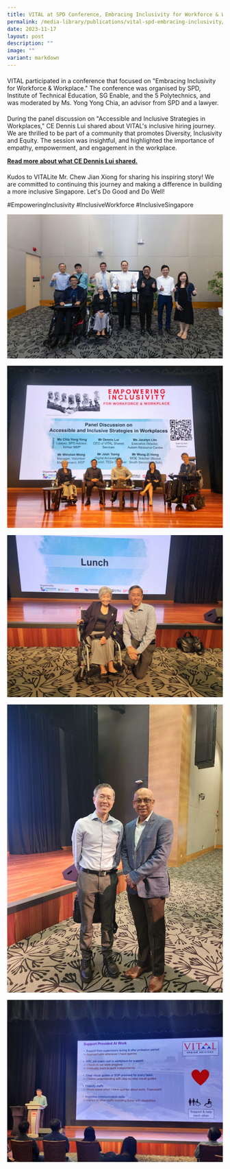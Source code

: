 ```yaml
---
title: VITAL at SPD Conference, Embracing Inclusivity for Workforce & Workplace
permalink: /media-library/publications/vital-spd-embracing-inclusivity/
date: 2023-11-17
layout: post
description: ""
image: ""
variant: markdown
---
```

<p style="font-size: 20px;color:#585858;text-align:justify;">
	
VITAL participated in a conference that focused on "Embracing Inclusivity for Workforce &amp; Workplace." The conference was organised by SPD, Institute of Technical Education, SG Enable, and the 5 Polytechnics, and was moderated by Ms. Yong Yong Chia, an advisor from SPD and a lawyer. </p>
	
<p style="font-size: 20px;color:#585858;text-align:justify;">
	
During the panel discussion on "Accessible and Inclusive Strategies in Workplaces," CE Dennis Lui shared about VITAL's inclusive hiring journey. We are thrilled to be part of a community that promotes Diversity, Inclusivity and Equity. The session was insightful, and highlighted the importance of empathy, empowerment, and engagement in the workplace. </p>

<b>[Read more about what CE Dennis Lui shared.](/files/VITAL_Script_for_SPD_Conference.pdf) </b>

<p style="font-size: 20px;color:#585858;text-align:justify;">
	
Kudos to VITALite Mr. Chew Jian Xiong for sharing his inspiring story! We are committed to continuing this journey and making a difference in building a more inclusive Singapore. Let's Do Good and Do Well! </p>
	
#EmpoweringInclusivity #InclusiveWorkforce #InclusiveSingapore 

![](/images/IMG_20231116_WA0035.jpg)

![](/images/IMG_20231116_WA0002.jpg)

![](/images/IMG_20231116_WA0032.jpg)

![](/images/IMG_20231116_WA0029.jpg)

![](/images/IMG_20231116_WA0006.jpg)